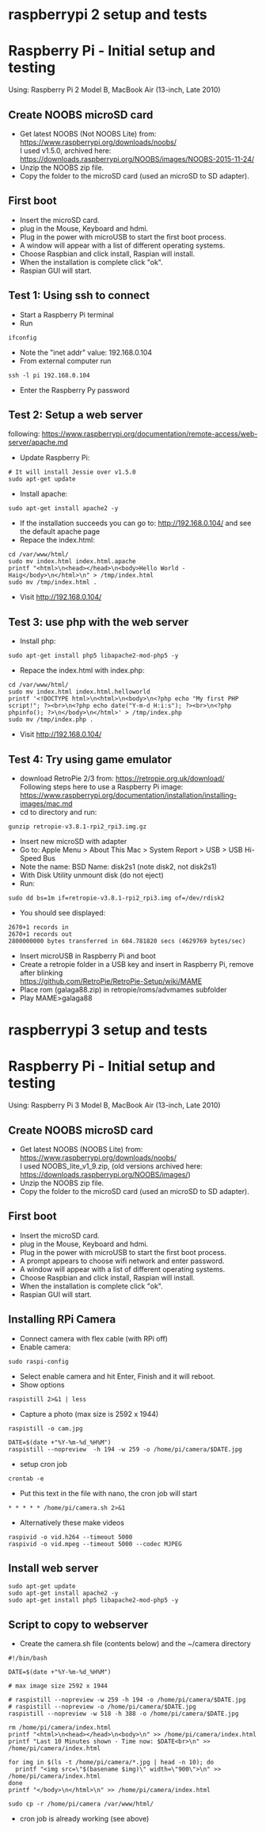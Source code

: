 # raspberrypi 2 setup and tests
Raspberry Pi  - Initial setup and testing
=========================================

Using: Raspberry Pi 2 Model B, MacBook Air (13-inch, Late 2010)

Create NOOBS microSD card
----------------------------

* Get latest NOOBS (Not NOOBS Lite) from: https://www.raspberrypi.org/downloads/noobs/  
I used v1.5.0, archived here: https://downloads.raspberrypi.org/NOOBS/images/NOOBS-2015-11-24/
* Unzip the NOOBS zip file.
* Copy the folder to the microSD card (used an microSD to SD adapter).

First boot
--------------

* Insert the microSD card.
* plug in the Mouse, Keyboard and hdmi.
* Plug in the power with microUSB to start the first boot process.
* A window will appear with a list of different operating systems.
* Choose Raspbian and click install, Raspian will install.
* When the installation is complete click "ok".
* Raspian GUI will start.

Test 1: Using ssh to connect
---------------------------------

* Start a Raspberry Pi terminal
* Run
```
ifconfig
```
* Note the "inet addr" value: 192.168.0.104
* From external computer run 
```
ssh -l pi 192.168.0.104
```
* Enter the Raspberry Py password

Test 2: Setup a web server
------------------------------

following: https://www.raspberrypi.org/documentation/remote-access/web-server/apache.md

* Update Raspberry Pi:
```
# It will install Jessie over v1.5.0
sudo apt-get update 
```
* Install apache:
```
sudo apt-get install apache2 -y
```
* If the installation succeeds you can go to: http://192.168.0.104/ and see the default apache page
* Repace the index.html: 
```
cd /var/www/html/  
sudo mv index.html index.html.apache  
printf "<html>\n<head></head>\n<body>Hello World - Haig</body>\n</html>\n" > /tmp/index.html  
sudo mv /tmp/index.html .  
```
* Visit http://192.168.0.104/

Test 3: use php with the web server
--------------------------------------

* Install php:
```
sudo apt-get install php5 libapache2-mod-php5 -y
```
* Repace the index.html with index.php:
```
cd /var/www/html/
sudo mv index.html index.html.helloworld
printf '<!DOCTYPE html>\n<html>\n<body>\n<?php echo "My first PHP script!"; ?><br>\n<?php echo date("Y-m-d H:i:s"); ?><br>\n<?php phpinfo(); ?>\n</body>\n</html>' > /tmp/index.php
sudo mv /tmp/index.php .
```
* Visit http://192.168.0.104/

Test 4: Try using game emulator
-------------------------------

* download RetroPie 2/3 from: https://retropie.org.uk/download/  
Following steps here to use a Raspberry Pi image: https://www.raspberrypi.org/documentation/installation/installing-images/mac.md
* cd to directory and run:
```
gunzip retropie-v3.8.1-rpi2_rpi3.img.gz 
```
* Insert new microSD with adapter
* Go to: Apple Menu > About This Mac > System Report > USB > USB Hi-Speed Bus
* Note the name: BSD Name:	disk2s1 (note disk2, not disk2s1)
* With Disk Utility unmount disk (do not eject)
* Run:
```
sudo dd bs=1m if=retropie-v3.8.1-rpi2_rpi3.img of=/dev/rdisk2
```
* You should see displayed:
```
2670+1 records in
2670+1 records out
2800000000 bytes transferred in 604.781820 secs (4629769 bytes/sec)
```
* Insert microUSB in Raspberry Pi and boot
* Create a retropie folder in a USB key and insert in Raspberry Pi, remove after blinking  
https://github.com/RetroPie/RetroPie-Setup/wiki/MAME  
* Place rom (galaga88.zip) in retropie/roms/advmames subfolder   
* Play MAME>galaga88 

# raspberrypi 3 setup and tests
Raspberry Pi  - Initial setup and testing
=========================================

Using: Raspberry Pi 3 Model B, MacBook Air (13-inch, Late 2010)

Create NOOBS microSD card
----------------------------

* Get latest NOOBS (NOOBS Lite) from: https://www.raspberrypi.org/downloads/noobs/  
I used NOOBS_lite_v1_9.zip, (old versions archived here: https://downloads.raspberrypi.org/NOOBS/images/)
* Unzip the NOOBS zip file.
* Copy the folder to the microSD card (used an microSD to SD adapter).

First boot
--------------

* Insert the microSD card.
* plug in the Mouse, Keyboard and hdmi.
* Plug in the power with microUSB to start the first boot process.
* A prompt appears to choose wifi network and enter password.
* A window will appear with a list of different operating systems.
* Choose Raspbian and click install, Raspian will install.
* When the installation is complete click "ok".
* Raspian GUI will start.

Installing RPi Camera
---------------------

* Connect camera with flex cable (with RPi off)
* Enable camera:
```
sudo raspi-config
```
* Select enable camera and hit Enter, Finish and it will reboot.
* Show options
```
raspistill 2>&1 | less
```
* Capture a photo (max size is 2592 x 1944)
```
raspistill -o cam.jpg

DATE=$(date +"%Y-%m-%d_%H%M")
raspistill --nopreview  -h 194 -w 259 -o /home/pi/camera/$DATE.jpg
```
* setup cron job
```
crontab -e
```
* Put this text in the file with nano, the cron job will start
```
* * * * * /home/pi/camera.sh 2>&1
```
* Alternatively these make videos
```
raspivid -o vid.h264 --timeout 5000
raspivid -o vid.mpeg --timeout 5000 --codec MJPEG
```

Install web server
------------------
```
sudo apt-get update 
sudo apt-get install apache2 -y
sudo apt-get install php5 libapache2-mod-php5 -y
```

Script to copy to webserver
---------------------------
* Create the camera.sh file (contents below) and the ~/camera directory
```
#!/bin/bash

DATE=$(date +"%Y-%m-%d_%H%M")

# max image size 2592 x 1944

# raspistill --nopreview -w 259 -h 194 -o /home/pi/camera/$DATE.jpg
# raspistill --nopreview -o /home/pi/camera/$DATE.jpg
raspistill --nopreview -w 518 -h 388 -o /home/pi/camera/$DATE.jpg

rm /home/pi/camera/index.html  
printf "<html>\n<head></head>\n<body>\n" >> /home/pi/camera/index.html  
printf "Last 10 Minutes shown - Time now: $DATE<br>\n" >> /home/pi/camera/index.html  

for img in $(ls -t /home/pi/camera/*.jpg | head -n 10); do
  printf "<img src=\"$(basename $img)\" width=\"900\">\n" >> /home/pi/camera/index.html  
done
printf "</body>\n</html>\n" >> /home/pi/camera/index.html  

sudo cp -r /home/pi/camera /var/www/html/
```
* cron job is already working (see above)
